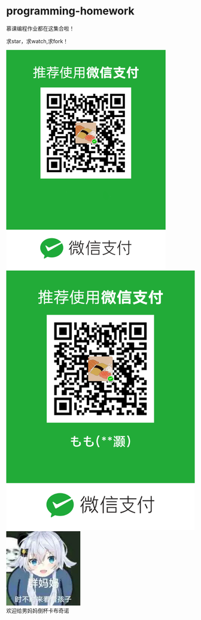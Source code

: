 # programming-homework
慕课编程作业都在这集合啦！

求star，求watch,求fork！

![Image text](https://github.com/Mooooo33/programming-homework/blob/master/img/1.png)
![Image text](https://github.com/Mooooo33/programming-homework/blob/master/img/2.png)
![Image text](https://github.com/Mooooo33/programming-homework/blob/master/img/3.jpg)
<br/>欢迎给男妈妈倒杯卡布奇诺</br>
